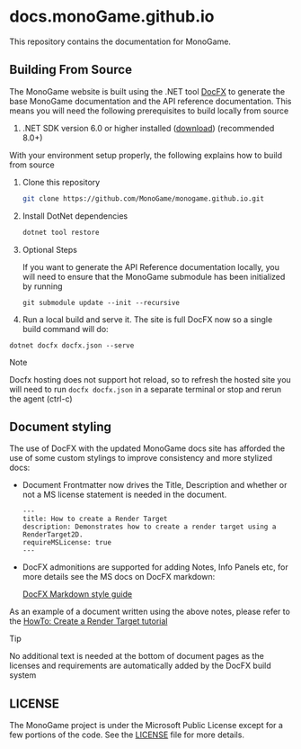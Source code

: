 # docs.monoGame.github.io

This repository contains the documentation for MonoGame.

## Building From Source

The MonoGame website is built using the .NET tool [DocFX](https://dotnet.github.io/docfx/) to generate the base MonoGame documentation and the API reference documentation.  This means you will need the following prerequisites to build locally from source

1. .NET SDK version 6.0 or higher installed ([download](https://dotnet.microsoft.com/en-us/download)) (recommended 8.0+)

With your environment setup properly, the following explains how to build from source

1. Clone this repository

    ```sh
    git clone https://github.com/MonoGame/monogame.github.io.git
    ```

2. Install DotNet dependencies

    ```sh
    dotnet tool restore
    ```

3. Optional Steps

   If you want to generate the API Reference documentation locally, you will need to ensure that the MonoGame submodule has been initialized by running

   `git submodule update --init --recursive`

4. Run a local build and serve it. The site is full DocFX now so a single build command will do:

  `dotnet docfx docfx.json --serve`

> [!NOTE]
> Docfx hosting does not support hot reload, so to refresh the hosted site you will need to run `docfx docfx.json` in a separate terminal or stop and rerun the agent (ctrl-c)

## Document styling

The use of DocFX with the updated MonoGame docs site has afforded the use of some custom stylings to improve consistency and more stylized docs:

- Document Frontmatter now drives the Title, Description and whether or not a MS license statement is needed in the document.

  ```text
  ---
  title: How to create a Render Target
  description: Demonstrates how to create a render target using a RenderTarget2D.
  requireMSLicense: true
  ---
  ```

- DocFX admonitions are supported for adding Notes, Info Panels etc, for more details see the MS docs on DocFX markdown:

  [DocFX Markdown style guide](https://dotnet.github.io/docfx/docs/markdown.html?tabs=linux%2Cdotnet#alerts)

As an example of a document written using the above notes, please refer to the [HowTo: Create a Render Target tutorial](./articles/getting_to_know/howto/graphics/HowTo_Create_a_RenderTarget.md)

> [!TIP]
> No additional text is needed at the bottom of document pages as the licenses and requirements are automatically added by the DocFX build system

## LICENSE

The MonoGame project is under the Microsoft Public License except for a few portions of the code. See the [LICENSE](LICENSE) file for more details.
